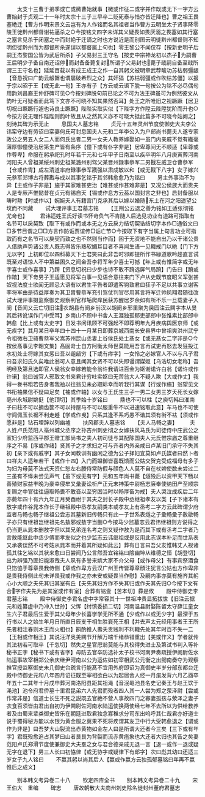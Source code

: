 <!-- { "loadSidebar": true } -->
　　太支十三曹于弟季或亡或微曹始就事【微或作征二或字并作既或无下一字方云曹始封于贞观二十一年时太宗十三子三早卒二贬死泰与愔亦皆迁降也】曹之祖王畏塞絶迁【曹方作明宋景文云岂有为人作铭而名其祖者当作曹方云明坐太子贤事降零陵王徙黔州都督谢祐逼杀之○今按铭文四字未详其义疑畏如畏厌溺之畏塞如其行塞之塞言见杀于闭塞之中而封絶于迁谪之时也方说近是而别图云明徙黔州都督则不知明但徙黔州而为都督所杀遂误以都督属上句也】零王黎公不闻仅存【按新史明子后嗣王杰黎国公皆为武后所杀】子父易封三王守名【按史中宗神龙初以杰子为嗣曹王后明少子备自南还诏停而封备备薨复封所谓子父易封也薨子戢嗣自备至戢所谓三王守名也】延延百载以有成王成王之作一自其躬文被明章武荐畯功苏枯弱彊龈【音恳祝曰广韵云龈齧也谓屡破希烈之众】其奸猖【苏枯弱彊或作吹枯苏僵】以报于宗以昭于王【或无此一句】王亦有子【方云或云语下脱一句按公为铭不必尽偶句用韵刘昌裔王仲舒碑可见○今按刘碑脱句前已论之不可为法王碑虽可为例然彼文从韵叶无可疑者而此笃下文亦不可晓不知其果然否耳】处王之所唯旧之视蹶蹶【居卫切祝曰蹶蹶行遽也诗良士蹶蹶】陛陛实取实似【下陛字方作陞云陛陞犹阶而升也○今按方说无理作陛陛则韵叶故且从之然其义亦不可晓大抵此篇多不可晓今姑阙之】刻诗其碑为示无止
　　息国夫人墓志铭
　　贞元十五年灵州节度使御史大夫李公讳栾守边有劳诏曰栾妻何氏可封息国夫人元和二年李公入为户部尚书薨夫人遂专家政公之男五人女二人而何氏出者二男一女夫人教养嫁娶如一虽门内亲戚不觉有纎毫薄厚御僮使治居第生产皆有条序【僮下或有仆字非是】居卑尊间无不顺适【卑尊或作尊卑】命服在躬承祀孔时年若干元和七年甲子日南至以疾卒明年八月庚寅葬河南河阳夫人曾祖某绥州刺史祖某潞州别驾父某晋州録事叅军二男戡左威卫仓曹叅军【仓或作胄】成左清道率府録事叅军戡强以肃成敏以和【或无戡下八字】女子嫁兴元叅军郑博古将葬戡与成以其事乞铭于其邻韩愈愈乃为铭曰
　　男主外事治不为异【主或作子非是】施于其家难甚吏治【难甚或作甚难非是】又况公侯族大而贵夫人是专厥声惟懿昔在贞元有锡自天【锡或作息方云葢以国封言之非也】启封备服以畴时勲【时或作以】婉婉夫人有籍宫门克承其后以嫁以婚随东土在河之阳遥望公坟而不同藏
　　试大理评事王君墓志铭
　　【王荆公云退之善为铭如王适张彻铭尤竒也】
　　君讳适姓王氏好读书怀竒负气不肯随人后选见功业有道路可指取有名节可以戾契致【取下有或作而或本无之方云戾力结切契诰结切字本作□通俗文曰□多节目谓之□□方言作防诟贾谊传□诟亡节○今按取下有字当属上句言功业可指取而有之名节可以戾契而致之也不然则当作而】困于无资地不能自出乃以干诸公贵人借助声势诸公贵人既志得皆乐熟软媚耳目者不喜闻生语一见輙戒门以絶【门下方无以字】上初即位以四科募天下士君笑曰此非吾时邪即提所作书縁道歌吟趍直言试既至对语惊人不中第益困久之闻金吾李将军年少喜士可撼【年上或有惟简字或无年字喜士或作喜事】乃蹐【资息切祝曰少步也诗不敢不蹐选屏气局蹐】门告曰【蹐或作踏】天下竒男子王适愿见将军白事一见语合意往来门下卢从史既节度昭义军张甚奴视法度士欲闻无顾忌大语有以君生平告者即遣客钩致君曰狂子不足以共事立谢客李将军由是待益厚奏为其卫胄曹叅军充引驾仗判官尽用其言将军迁帅凤翔君随往改试大理评事摄监察御史观察判官栉垢爬痒民获苏醒居岁余如有所不乐一旦载妻子入阌【音闻又云亡切旧注农胡县有阌乡前汉以胡阌乡邪里聚为戾园注云闗字本从旻其后转讹误作门中受耳】乡南山不顾中书舍人王涯独孤郁吏部郎中张惟素比部郎中韩愈【比上或有太史字】日发书问讯顾不可强起不即荐明年九月疾病舆医京师【或无疾字】其月某日卒年四十四十一月某日即葬京城西南长安县界中曾祖爽洪州武宁令祖微右卫骑曹叅军父嵩苏州昆山丞妻上谷侯氏处士髙女【或无髙女二字非是○今按侯髙事见李翺文集】髙固竒士自方阿衡太师世莫能用吾言再试吏再怒去发狂投江水初处士将嫁其女惩曰吾以龃龉穷【下或有瘁字】一女怜之必嫁官人不以与凡子君曰吾求妇氏久矣唯此翁可人意且闻其女贤不可以失即谩谓媒妪【乌浩切女老称】吾明经及第且选即官人侯翁女幸嫁若能令翁许我请进百金为妪谢诺许白翁【诺许或作许诺】翁曰诚官人邪取文书来君计穷吐实妪曰无苦翁大人不疑人欺【大或作丈】我得一巻书粗若告身者我袖以往翁见未必取眎幸而听我行其谋【行或作施】翁望见文书衔袖果信不疑曰足矣【袖或作轴】以女与王氏生三子一男二女男三岁夭死长女嫁亳州永城尉姚侹【他顶切】其季始十岁铭曰
　　鼎也不可以柱【之庾切韩曰淮南子曰柱不可以摘齿筐不可以持屋马不可以服重牛不以进速铭取此意】车马也不可使守闾佩玉长裾不利走趍【学或作曵】只系其逢不系巧愚不谐其须有衔不袪【须或作愿非是】钻石埋辞以列幽墟
　　扶风郡夫人墓志铭
　　【夫人马畅之妻】
　　夫人姓卢氏范阳人亳州城父丞序之孙吉州刺史彻之女嫁扶风马氏为司徒侍中庄武公之冡妇少府监西平郡王赠工部尚书之夫人初司徒与其配陈国夫人元氏惟宗庙之尊重继序之不易【序或作绪】贤其子之才求妇之可与齐者内外亲咸曰卢某旧门承守不失其初【亲下或有戚字】其子女闻教训有幽闲之德为公子择妇宜莫如卢氏媒者曰然卜者曰祥夫人适年若干【或作十四】入门而媪御皆喜既馈而公姑交贺克受成福母有多子为妇为母莫不法式天资仁恕左右媵侍常防假与顔色人人莫不自在杖婢使数未尝过二三虽有不怿未尝见声气【虽下或无有字】元和五年尚书薨【燧殁后以资甲天下畅以善殖财家益丰晚为豪幸侵牟又彚妻讼析产正元末神策中尉杨志廉奉使纳田产至顺宗复赐之中官往往逼取畅畏不敢吝以至穷困当时以畅厚畜为戒】夫人哭泣成疾后二年亦薨年四十有六九年正月癸酉祔于其夫之封长子殿中丞继祖孝友以类【子下诸本有敖字或作谷晁本作长子继祖殿中丞孝友嗣类本或孝友上有丞考二字方云此碑谓少府监者马畅也畅子继祖公尝志其墓新旧传畅只有此一子世系表燧之子彚畅彚子赦敭畅子亦只有继祖岂继祖先名敖邪或敖字当删○今按马少监墓志云君讳继祖则方说得之仍当更从晁本删敖字但以其兄弟连名考之则又疑作敖为是而其下或有丞考二字者乃言敖能继此中丞少傅而孝友似之也少监志云讳继祖或是反用此志误本补足而世系表又承袭误然不可考姑从晁本而并着其所疑如此云】葬有日言曰吾父友惟韩丈人视诸孤其往乞铭以其状来愈曰日尝闻乃公言然吾宜铭铭曰隂幽坤从维德之恒【胡登切】出为辨强乃匪妇能淑哉夫人夙有多誉来嫔大家不介父母【或作母父】有事宾祭酒食只饬恊于尊章畏我侍侧【章或作卑方云汉广州王传皆尊章顔注犹言公姑也方作卑非是畏我侍侧此句未详畏我或作我之亦未安或疑畏当作慰】及嗣内事亦莫有施齐其躬心小大顺之夫先其归其室有丘【夫先其妇方作不失其归或作夫其先归○今按下文有合字作夫先为是其室或作有室】合葬有铭壸【苦本切】彛是攸
　　殿中侍御史李君墓志铭
　　殿中侍御史李君名虚中字常容其十一世祖冲贵显拓拔世【旧注云据元和姓纂虚中乃冲入世孙】父恽【纣慎委损二切】河南温县尉娶陈留太守薛江童女生六子君最后生爱于其父母年少长喜学学无所不通【少或作以或无少字】最深于五行书以人之始生年月日所直日辰支干相生胜衰死王相【并去声太元经用事者王王所先者相注春则木王而火相也】斟酌推人夀夭贵贱利不利輙先处其年时百不失一二【王相或作相王】其说汪洋奥美闗节开解万端千绪叅错重出【美或作义】学者就传其法初若可取卒【千忽切】然失之星官厯翁莫能与其校得失进士及第试书判入等补秘书正字【秘书下或有省字】母防去官卒防选补太子校书河南尹奏疏授伊阙尉佐水陆运事故宰相郑公余庆继尹河南以公为运佐如初宰相武公元衡之出劒南奏夺为观察推官授监察御史未几御史台疏言行能髙不宜用外府即诏为真御史半岁分部东都台迁殿中侍御史元和八年四月诏征既至宰相欲白以为起居舍人经一月疽发背六月乙酉卒年五十二其年十月戊申葬河南洛阳县距其祖渑【音泯黾池县名史记秦王与赵王饮于渑池】池令府君侨墓十里君昆弟六人先君而殁者四人其一人尝为郑之荥泽尉【尝或作常非是】信道士长生不死之説既去官絶不营人事故四门之寡妻孤孩与荥泽之妻子衣食百须皆由君出自初为伊闗尉佐河南水陆运使换两使经七年不去所以为供给教养者及由蜀来辈类御史皆乐在朝廷进取君独念寡稚求分司东出呜呼其仁哉君亦好道士说于蜀得秘方能以水银为黄金服之冀果不死将疾谓其友卫中行大受韩愈退之【谓或作为非是】曰吾梦大山裂流出赤黄物如金左人曰是所谓大还者今三矣【三下或有年字】君既殁愈追占其梦曰山者艮艮为背裂而流赤黄疽象也大还者大归也其告之矣妻范阳卢氏郑滑节度使兼御史大夫羣之女与君合德亲戚无退一言【退一或作一退或疑无字在退下】男三人长曰初恊律【或无协字或疑律下有郎字】次曰彪其幼曰还适三岁女子九人铭曰
　　不赢其躬以尚其后人【赢或作嬴方云独孤郁墓铭曰年再不嬴惟后之成义】






　　别本韩文考异巻二十八
　　钦定四库全书
　　别本韩文考异巻二十九
　　宋　王伯大　重编
　　碑志
　　唐故朝散大夫商州刺史除名徙封州董府君墓志
